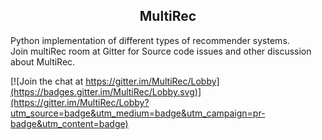 <h2 align="center">MultiRec</h2>
Python implementation of different types of recommender systems.<br>
Join multiRec room at Gitter for Source code issues and other discussion about MultiRec.<br> 

[![Join the chat at https://gitter.im/MultiRec/Lobby](https://badges.gitter.im/MultiRec/Lobby.svg)](https://gitter.im/MultiRec/Lobby?utm_source=badge&utm_medium=badge&utm_campaign=pr-badge&utm_content=badge)


